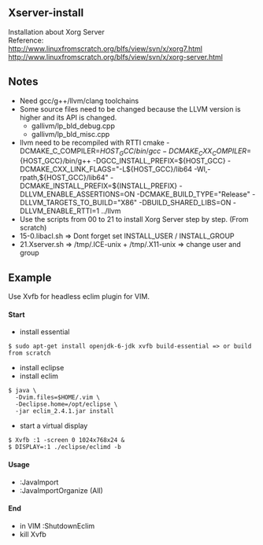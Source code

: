 ## Xserver-install
Installation about Xorg Server  
Reference:  
http://www.linuxfromscratch.org/blfs/view/svn/x/xorg7.html  
http://www.linuxfromscratch.org/blfs/view/svn/x/xorg-server.html  

## Notes
* Need gcc/g++/llvm/clang toolchains
* Some source files need to be changed because the LLVM version is higher and
  its API is changed.
  * gallivm/lp_bld_debug.cpp
  * gallivm/lp_bld_misc.cpp
* llvm need to be recompiled with RTTI
  cmake -DCMAKE_C_COMPILER=${HOST_GCC}/bin/gcc
  -DCMAKE_CXX_COMPILER=${HOST_GCC}/bin/g++ -DGCC_INSTALL_PREFIX=${HOST_GCC}
  -DCMAKE_CXX_LINK_FLAGS="-L${HOST_GCC}/lib64 -Wl,-rpath,${HOST_GCC}/lib64"
  -DCMAKE_INSTALL_PREFIX=${INSTALL_PREFIX} -DLLVM_ENABLE_ASSERTIONS=ON
  -DCMAKE_BUILD_TYPE="Release" -DLLVM_TARGETS_TO_BUILD="X86"
  -DBUILD_SHARED_LIBS=ON -DLLVM_ENABLE_RTTI=1 ../llvm
* Use the scripts from 00 to 21 to install Xorg Server step by step. (From
  scratch)
* 15-0.libacl.sh => Dont forget set INSTALL_USER / INSTALL_GROUP
* 21.Xserver.sh => /tmp/.ICE-unix + /tmp/.X11-unix => change user and group
 
## Example
Use Xvfb for headless eclim plugin for VIM.
####  Start
- install essential
```  
$ sudo apt-get install openjdk-6-jdk xvfb build-essential => or build from scratch  
```
- install eclipse  
- install eclim  
```
$ java \
  -Dvim.files=$HOME/.vim \
  -Declipse.home=/opt/eclipse \
  -jar eclim_2.4.1.jar install
```
- start a virtual display  
```
$ Xvfb :1 -screen 0 1024x768x24 &
$ DISPLAY=:1 ./eclipse/eclimd -b
````

#### Usage
- :JavaImport  
- :JavaImportOrganize (All)  

#### End
- in VIM :ShutdownEclim  
- kill Xvfb



